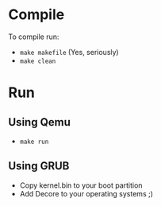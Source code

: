 Compile
=======
To compile run:
* `make makefile` (Yes, seriously)
* `make clean`

Run
===

Using Qemu
-----------
* `make run`

Using GRUB
----------
* Copy kernel.bin to your boot partition
* Add Decore to your operating systems ;)

